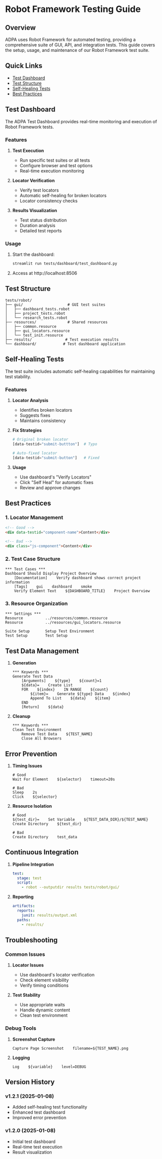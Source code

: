 # Robot Framework Testing Guide

## Overview

ADPA uses Robot Framework for automated testing, providing a comprehensive suite of GUI, API, and integration tests. This guide covers the setup, usage, and maintenance of our Robot Framework test suite.

## Quick Links

- [Test Dashboard](#test-dashboard)
- [Test Structure](#test-structure)
- [Self-Healing Tests](#self-healing-tests)
- [Best Practices](#best-practices)

## Test Dashboard

The ADPA Test Dashboard provides real-time monitoring and execution of Robot Framework tests.

### Features

1. **Test Execution**
   - Run specific test suites or all tests
   - Configure browser and test options
   - Real-time execution monitoring

2. **Locator Verification**
   - Verify test locators
   - Automatic self-healing for broken locators
   - Locator consistency checks

3. **Results Visualization**
   - Test status distribution
   - Duration analysis
   - Detailed test reports

### Usage

1. Start the dashboard:
   ```bash
   streamlit run tests/dashboard/test_dashboard.py
   ```

2. Access at http://localhost:8506

## Test Structure

```
tests/robot/
├── gui/                    # GUI test suites
│   ├── dashboard_tests.robot
│   ├── project_tests.robot
│   └── research_tests.robot
├── resources/              # Shared resources
│   ├── common.resource
│   ├── gui_locators.resource
│   └── test_init.resource
├── results/               # Test execution results
└── dashboard/            # Test dashboard application
```

## Self-Healing Tests

The test suite includes automatic self-healing capabilities for maintaining test stability.

### Features

1. **Locator Analysis**
   - Identifies broken locators
   - Suggests fixes
   - Maintains consistency

2. **Fix Strategies**
   ```python
   # Original broken locator
   [data-testid="submit-buttton"]  # Typo
   
   # Auto-fixed locator
   [data-testid="submit-button"]   # Fixed
   ```

3. **Usage**
   - Use dashboard's "Verify Locators"
   - Click "Self Heal" for automatic fixes
   - Review and approve changes

## Best Practices

### 1. Locator Management

```html
<!-- Good -->
<div data-testid="component-name">Content</div>

<!-- Bad -->
<div class="js-component">Content</div>
```

### 2. Test Case Structure

```robotframework
*** Test Cases ***
Dashboard Should Display Project Overview
    [Documentation]    Verify dashboard shows correct project information
    [Tags]    gui    dashboard    smoke
    Verify Element Text    ${DASHBOARD_TITLE}    Project Overview
```

### 3. Resource Organization

```robotframework
*** Settings ***
Resource          ../resources/common.resource
Resource          ../resources/gui_locators.resource

Suite Setup       Setup Test Environment
Test Setup        Test Setup
```

## Test Data Management

1. **Generation**
   ```robotframework
   *** Keywords ***
   Generate Test Data
       [Arguments]    ${type}    ${count}=1
       ${data}=    Create List
       FOR    ${index}    IN RANGE    ${count}
           ${item}=    Generate ${type} Data    ${index}
           Append To List    ${data}    ${item}
       END
       [Return]    ${data}
   ```

2. **Cleanup**
   ```robotframework
   *** Keywords ***
   Clean Test Environment
       Remove Test Data    ${TEST_NAME}
       Close All Browsers
   ```

## Error Prevention

1. **Timing Issues**
   ```robotframework
   # Good
   Wait For Element    ${selector}    timeout=20s
   
   # Bad
   Sleep    2s
   Click    ${selector}
   ```

2. **Resource Isolation**
   ```robotframework
   # Good
   ${test_dir}=    Set Variable    ${TEST_DATA_DIR}/${TEST_NAME}
   Create Directory    ${test_dir}
   
   # Bad
   Create Directory    test_data
   ```

## Continuous Integration

1. **Pipeline Integration**
   ```yaml
   test:
     stage: test
     script:
       - robot --outputdir results tests/robot/gui/
   ```

2. **Reporting**
   ```yaml
   artifacts:
     reports:
       junit: results/output.xml
     paths:
       - results/
   ```

## Troubleshooting

### Common Issues

1. **Locator Issues**
   - Use dashboard's locator verification
   - Check element visibility
   - Verify timing conditions

2. **Test Stability**
   - Use appropriate waits
   - Handle dynamic content
   - Clean test environment

### Debug Tools

1. **Screenshot Capture**
   ```robotframework
   Capture Page Screenshot    filename=${TEST_NAME}.png
   ```

2. **Logging**
   ```robotframework
   Log    ${variable}    level=DEBUG
   ```

## Version History

### v1.2.1 (2025-01-08)
- Added self-healing test functionality
- Enhanced test dashboard
- Improved error prevention

### v1.2.0 (2025-01-08)
- Initial test dashboard
- Real-time test execution
- Result visualization
